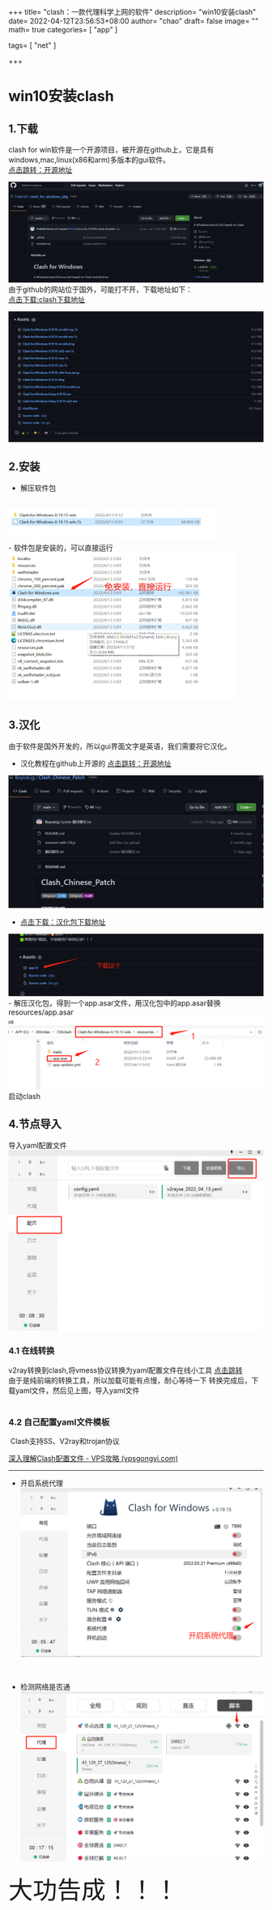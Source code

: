 +++
title= "clash：一款代理科学上网的软件"
description= "win10安装clash"
date= 2022-04-12T23:56:53+08:00
author= "chao"
draft= false
image= "" 
math= true
categories= [
    "app"
]

tags=  [
    "net"
]

+++
# win10安装clash

## 1.下载
clash for win软件是一个开源项目，被开源在github上，它是具有windows,mac,linux(x86和arm)多版本的gui软件。  
[点击跳转：开源地址](https://github.com/Fndroid/clash_for_windows_pkg)  

<img src="./githubclash.png" alt="clash" style="zoom:50%;" />  <br/>
由于github的网站位于国外，可能打不开，下载地址如下：  
[点击下载:clash下载地址](https://github.com/Fndroid/clash_for_windows_pkg/releases/download/0.19.15/Clash.for.Windows-0.19.15-win.7z)  

<img src="./download.png" alt="clash" style="zoom:50%;" />

## 2.安装
- 解压软件包  
<br/>
<img src="./unzip.png" alt="unzip" style="zoom:50%;" />
<br/>
-  软件包是安装的，可以直接运行   
<br/>
 <img src="./run.png" style="zoom:50%;" />
<br/>

## 3.汉化
由于软件是国外开发的，所以gui界面文字是英语，我们需要将它汉化。  

- 汉化教程在github上开源的  [点击跳转：开源地址 ](https://github.com/BoyceLig/Clash_Chinese_Patch)

<img src="%E6%B1%89%E5%8C%96%E5%8C%85.png" alt="汉化包" style="zoom: 67%;" />

- [点击下载：汉化包下载地址](https://github.com/BoyceLig/Clash_Chinese_Patch/releases/download/0.19.15/app.7z)    

<img src="./downloadapp.png" style="zoom:50%;" />
<br/>
- 解压汉化包，得到一个app.asar文件，用汉化包中的app.asar替换resources/app.asar 
<br/>
<img src="./instead.png" style="zoom:50%;" />  
<br/>
启动clash

## 4.节点导入

导入yaml配置文件  
<img src="./yaml.png" style="zoom:50%;" />

### 4.1 在线转换 

v2ray转换到clash,将vmess协议转换为yaml配置文件在线小工具
[点击跳转](https://v2rayse.com/v2ray-clash)  
由于是纯前端的转换工具，所以加载可能有点慢，耐心等待一下
转换完成后，下载yaml文件，然后见上图，导入yaml文件    
<br>

### 4.2 自己配置yaml文件模板

​	Clash支持SS、V2ray和trojan协议

[深入理解Clash配置文件 - VPS攻略 (vpsgongyi.com)](https://vpsgongyi.com/p/2396/)



*****



- 开启系统代理   
  <img src="./systemproxy.png" style="zoom:50%;" />

<br/>

- 检测网络是否通  
  <img src="./check.png" style="zoom:50%;" />
  <br>


<font size="16"> 大功告成！！！</font>